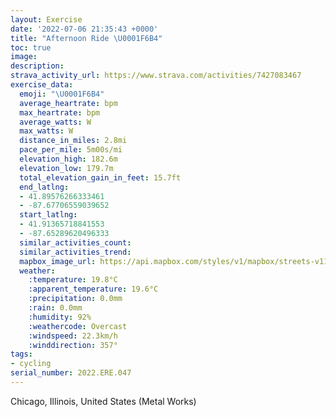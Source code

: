 ```yaml
---
layout: Exercise
date: '2022-07-06 21:35:43 +0000'
title: "Afternoon Ride \U0001F6B4"
toc: true
image:
description:
strava_activity_url: https://www.strava.com/activities/7427083467
exercise_data:
  emoji: "\U0001F6B4"
  average_heartrate: bpm
  max_heartrate: bpm
  average_watts: W
  max_watts: W
  distance_in_miles: 2.8mi
  pace_per_mile: 5m00s/mi
  elevation_high: 182.6m
  elevation_low: 179.7m
  total_elevation_gain_in_feet: 15.7ft
  end_latlng:
  - 41.89576266333461
  - -87.67706559039652
  start_latlng:
  - 41.91365718841553
  - -87.65289620496333
  similar_activities_count:
  similar_activities_trend:
  mapbox_image_url: https://api.mapbox.com/styles/v1/mapbox/streets-v11/static/path-5+787af2-1.0(igy~Fru~uOGHWHCn%40D%60%40ELcApAEPe%40x%40KVa%40%60%40ILK%5Eq%40v%40S%60%40q%40r%40a%40x%40a%40h%40GRi%40x%40e%40x%40SXSLc%40v%40YZM%5CSTGL%3FJGJOHUd%40OJGVa%40d%40%40HDFLFDFFd%40EvBBRB%60DDd%40CV%40GBfACv%40%40b%40Bb%40%3F%7CABf%40%3Ft%40%3FrBGlBBP%3Fn%40%40RHVV%60BNrAJl%40%40NFPP%60AXpB%40Vd%40%60Dh%40rCOPDn%40B%7CBDx%40E%40Fx%40%40r%40%3Fh%40CJAh%40Ff%40K%7CADp%40Av%40Fn%40BhA%40jAELARRLDHXFJCL%40ZGPDXGPDXGP%40NCjABJAf%40BDCFBDAHERCn%40%40JAj%40B%5C%3FXGN%3FJC%60%40Ez%40DJBRC%40DN%40n%40MND%5EANB~CMNHPAh%40D%60%40QLBJEf%40E%5CJZ%40NEZHh%40E%60%40%40JBv%40%3F%5ECd%40ILFd%40DHD%60%40Gp%40A%5EEt%40%3FB%40A%40V%60%40PN%7C%40nARRz%40dA%60%40ZHL%3FFLBf%40v%40l%40r%40PLh%40%7C%40FFTB%60AGN%40d%40Oh%40%3FPJb%40GFBFH%60%40GJ%40JELFJ%40PCL%3FXOPE%40LHFLBTAd%40KHGHHRJLGHK~%40Dp%40GH%40HCLDp%40CTBBFl%40KTBZOJBXCTFJATCX%3FHENEDFh%40%3FJCFDVAHEH%40BHNDp%40QLBb%40CRDN%3FJCZ%3FXEj%40%40l%40ENHL%40HATF%3FCDDLIP%3Fl%40KPF%60%40%3FPC%5CHh%40GHGh%40H~%40IDBJG%3FLD%40BI%40BG%40DL%3FdCBz%40BJExB%3FjBJLJGJ%40DZFDPCA%3FEIABCCG%40%3FC),pin-s-s+e5b22e(-87.6529,41.91365),pin-s-f+89ae00(-87.6770700000001,41.895759999999974)/auto/800x800?access_token=pk.eyJ1Ijoiam9zaGJlY2ttYW4iLCJhIjoiY205eWR2aDd1MWZ6djJrbXc4a3M0bWZleiJ9.XiG9OWkNcZk2QzjJbxLB4A
  weather:
    :temperature: 19.8°C
    :apparent_temperature: 19.6°C
    :precipitation: 0.0mm
    :rain: 0.0mm
    :humidity: 92%
    :weathercode: Overcast
    :windspeed: 22.3km/h
    :winddirection: 357°
tags:
- cycling
serial_number: 2022.ERE.047
---
```

Chicago, Illinois, United States (Metal Works)
